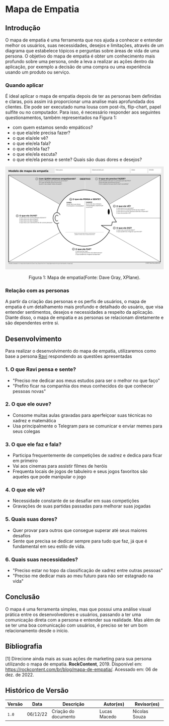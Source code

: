 # Mapa de Empatia

## Introdução

O mapa de empatia é uma ferramenta que nos ajuda a conhecer e entender melhor os usuários, suas necessidades, desejos e limitações, através de um diagrama que estabelece tópicos e perguntas sobre áreas de vida de uma persona. O objetivo do mapa de empatia é obter um conhecimento mais profundo sobre uma persona, onde a leva a realizar as ações dentro da aplicação, por exemplo a decisão de uma compra ou uma experiência usando um produto ou serviço.

### Quando aplicar

É ideal aplicar o mapa de empatia depois de ter as personas bem definidas e claras, pois assim irá proporcionar uma analise mais aprofundada dos clientes. Ele pode ser executado numa lousa com post-its, flip-chart, papel sulfite ou no computador. Para isso, é necessário responder aos seguintes questionamentos, também representados na Figura 1:

- com quem estamos sendo empáticos?
- o que ela/ele precisa fazer?
- o que ela/ele vê?
- o que ele/ela fala?
- o que ele/ela faz?
- o que ele/ela escuta?
- o que ele/ela pensa e sente? Quais são duas dores e desejos?

![Mapa de empatia](imgs/mapa-da-empatia.png)

<div style="text-align: center">
<p> Figura 1: Mapa de empatia(Fonte: Dave Gray, XPlane).</p>
</div>

### Relação com as personas

A partir da criação das personas e os perfis de usuários, o mapa de empatia é um detalhamento mais profundo e detalhado do usuário, que visa entender sentimentos, desejos e necessidades a respeito da aplicação. Diante disso, o mapa de empatia e as personas se relacionam diretamente e são dependentes entre si.

## Desenvolvimento

Para realizar o desenvolvimento do mapa de empatia, utilizaremos como base a persona [Ravi](personas.md) respondendo as questões apresentadas

### 1. O que Ravi pensa e sente?

- "Preciso me dedicar aos meus estudos para ser o melhor no que faço"
- "Prefiro ficar na companhia dos meus conhecidos do que conhecer pessoas novas"

### 2. O que ele ouve?

- Consome muitas aulas gravadas para aperfeiçoar suas técnicas no xadrez e matemática
- Usa principalmente o Telegram para se comunicar e enviar memes para seus colegas

### 3. O que ele faz e fala?

- Participa frequentemente de competições de xadrez e dedica para ficar em primeiro
- Vai aos cinemas para assistir filmes de heróis
- Frequenta locais de jogos de tabuleiro e seus jogos favoritos são aqueles que pode manipular o jogo

### 4. O que ele vê?

- Necessidade constante de se desafiar em suas competições
- Gravações de suas partidas passadas para melhorar suas jogadas

### 5. Quais suas dores?

- Quer provar para outros que consegue superar até seus maiores desafios
- Sente que precisa se dedicar sempre para tudo que faz, já que é fundamental em seu estilo de vida.

### 6. Quais suas necessidades?

- "Preciso estar no topo da classificação de xadrez entre outras pessoas"
- "Preciso me dedicar mais ao meu futuro para não ser estagnado na vida"

## Conclusão

O mapa é uma ferramenta simples, mas que possui uma análise visual prática entre os desenvolvedores e usuários, passando a ter uma comunicação direta com a persona e entender sua realidade. Mas além de se ter uma boa comunicação com usuários, é preciso se ter um bom relacionamento desde o início.

## Bibliografia

[1] Direcione ainda mais as suas ações de marketing para sua persona utilizando o mapa de empatia. **RockContent**, 2019. Disponível em: <https://rockcontent.com/br/blog/mapa-de-empatia/>. Acessado em: 06 de dez. de 2022.

## Histórico de Versão

| Versão | Data     | Descrição            | Autor(es)    | Revisor(es)   |
| ------ | -------- | -------------------- | ------------ | ------------- |
| `1.0`  | 06/12/22 | Criação do documento | Lucas Macedo | Nicolas Souza |
